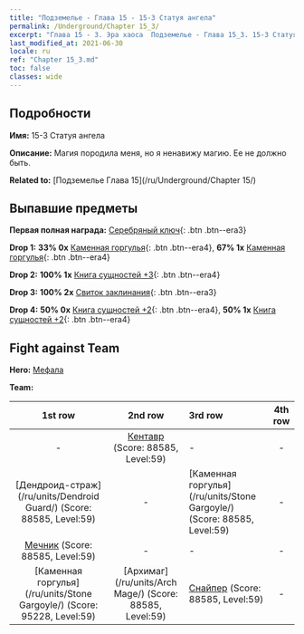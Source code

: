 ```yaml
---
title: "Подземелье - Глава 15 - 15-3 Статуя ангела"
permalink: /Underground/Chapter 15_3/
excerpt: "Глава 15 - 3. Эра хаоса  Подземелье - Глава 15_3. 15-3 Статуя ангела"
last_modified_at: 2021-06-30
locale: ru
ref: "Chapter 15_3.md"
toc: false
classes: wide
---
```


## Подробности

 **Имя:** 15-3 Статуя ангела

 **Описание:** Магия породила меня, но я ненавижу магию. Ее не должно быть.

 **Related to:** [Подземелье Глава 15](/ru/Underground/Chapter 15/)

## Выпавшие предметы

 **Первая полная награда:** [Серебряный ключ](/ItemsRU/con_693/){: .btn .btn--era3}

 **Drop 1:** **33% 0x** [Каменная горгулья](/ItemsRU/unt_236/){: .btn .btn--era4}, **67% 1x** [Каменная горгулья](/ItemsRU/unt_236/){: .btn .btn--era4}

 **Drop 2:** **100% 1x** [Книга сущностей +3](/ItemsRU/mat_60/){: .btn .btn--era4}

 **Drop 3:** **100% 2x** [Свиток заклинания](/ItemsRU/con_694/){: .btn .btn--era3}

 **Drop 4:** **50% 0x** [Книга сущностей +2](/ItemsRU/mat_53/){: .btn .btn--era4}, **50% 1x** [Книга сущностей +2](/ItemsRU/mat_53/){: .btn .btn--era4}


## Fight against Team
 **Hero:** [Мефала](/ru/heroes/Mephala/)

 **Team:**


  | 1st row | 2nd row | 3rd row | 4th row |
  |:----:|:----:|:----|:----:|
  | - | [Кентавр](/ru/units/Centaur/) (Score: 88585, Level:59)  | - | - |
  | [Дендроид-страж](/ru/units/Dendroid Guard/) (Score: 88585, Level:59)  | - | [Каменная горгулья](/ru/units/Stone Gargoyle/) (Score: 88585, Level:59)  | - |
  | [Мечник](/ru/units/Swordsman/) (Score: 88585, Level:59)  | - | - | - |
  | [Каменная горгулья](/ru/units/Stone Gargoyle/) (Score: 95228, Level:59)  | [Архимаг](/ru/units/Arch Mage/) (Score: 88585, Level:59)  | [Снайпер](/ru/units/Sharpshooter/) (Score: 88585, Level:59)  | - |


